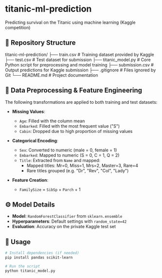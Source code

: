 # titanic-ml-prediction
 Predicting survival on the Titanic using machine learning (Kaggle competition)

## 📁 Repository Structure
titanic-ml-prediction/
├── train.csv # Training dataset provided by Kaggle
├── test.csv # Test dataset for submission
├── titanic_model.py # Core Python script for preprocessing and model training
├── submission.csv # Output predictions for Kaggle submission
├── .gitignore # Files ignored by Git
└── README.md # Project documentation

## 🧪 Data Preprocessing & Feature Engineering

The following transformations are applied to both training and test datasets:

- **Missing Values**:
  - `Age`: Filled with the column mean
  - `Embarked`: Filled with the most frequent value ("S")
  - `Cabin`: Dropped due to high proportion of missing values

- **Categorical Encoding**:
  - `Sex`: Converted to numeric (male = 0, female = 1)
  - `Embarked`: Mapped to numeric (S = 0, C = 1, Q = 2)
  - `Title`: Extracted from `Name` and mapped:
    - Mapped titles: Mr=0, Miss=1, Mrs=2, Master=3, Rare=4
    - Rare titles grouped (e.g. "Dr", "Rev", "Col", "Lady")

- **Feature Creation**:
  - `FamilySize` = `SibSp` + `Parch` + 1

## ⚙️ Model Details

- **Model**: `RandomForestClassifier` from `sklearn.ensemble`
- **Hyperparameters**: Default settings with `random_state=42`
- **Evaluation**: Accuracy on the private Kaggle test set

## 🧾 Usage

```bash
# Install dependencies (if needed)
pip install pandas scikit-learn

# Run the script
python titanic_model.py
